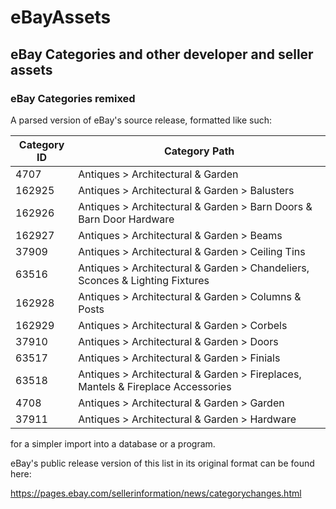 eBayAssets
==========


## eBay Categories and other developer and seller assets
### eBay Categories remixed
A parsed version of eBay's source release, formatted like such:

| Category ID | Category Path                                                                   |
|-------------|---------------------------------------------------------------------------------|
| 4707        | Antiques > Architectural & Garden                                               |
| 162925      | Antiques > Architectural & Garden > Balusters                                   |
| 162926      | Antiques > Architectural & Garden > Barn Doors & Barn Door Hardware             |
| 162927      | Antiques > Architectural & Garden > Beams                                       |
| 37909       | Antiques > Architectural & Garden > Ceiling Tins                                |
| 63516       | Antiques > Architectural & Garden > Chandeliers, Sconces & Lighting Fixtures    |
| 162928      | Antiques > Architectural & Garden > Columns & Posts                             |
| 162929      | Antiques > Architectural & Garden > Corbels                                     |
| 37910       | Antiques > Architectural & Garden > Doors                                       |
| 63517       | Antiques > Architectural & Garden > Finials                                     |
| 63518       | Antiques > Architectural & Garden > Fireplaces, Mantels & Fireplace Accessories |
| 4708        | Antiques > Architectural & Garden > Garden                                      |
| 37911       | Antiques > Architectural & Garden > Hardware                                    |

for a simpler import into a database or a program.

eBay's public release version of this list in its original format can be found here:

<https://pages.ebay.com/sellerinformation/news/categorychanges.html>
